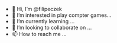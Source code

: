 - 👋 Hi, I’m @filipeczek
- 👀 I’m interested in play compter games...
- 🌱 I’m currently learning ...
- 💞️ I’m looking to collaborate on ...
- 📫 How to reach me ...

<!---
filipeczek/filipeczek is a ✨ special ✨ repository because its `README.md` (this file) appears on your GitHub profile.
You can click the Preview link to take a look at your changes.
--->
